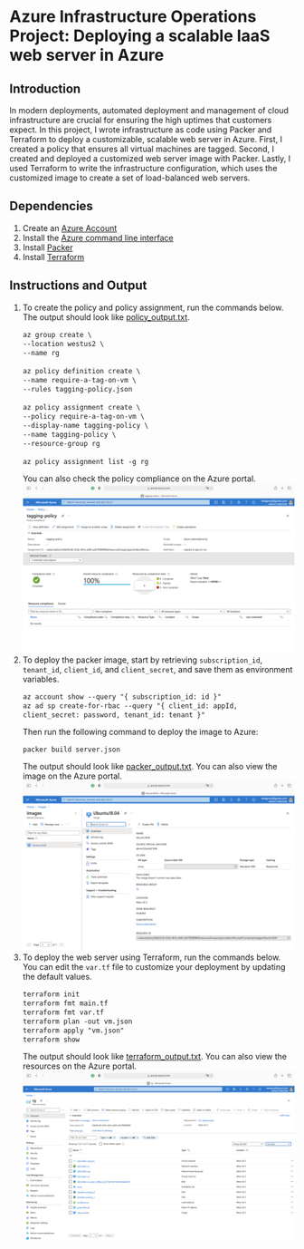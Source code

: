 # Azure Infrastructure Operations Project: Deploying a scalable IaaS web server in Azure

## Introduction
In modern deployments, automated deployment and management of cloud infrastructure are crucial for ensuring the high uptimes that customers expect. In this project, I wrote infrastructure as code using Packer and Terraform to deploy a customizable, scalable web server in Azure. First, I created a policy that ensures all virtual machines are tagged. Second, I created and deployed a customized web server image with Packer. Lastly, I used Terraform to write the infrastructure configuration, which uses the customized image to create a set of load-balanced web servers. 

## Dependencies
1. Create an [Azure Account](https://portal.azure.com) 
2. Install the [Azure command line interface](https://docs.microsoft.com/en-us/cli/azure/install-azure-cli?view=azure-cli-latest)
3. Install [Packer](https://www.packer.io/downloads)
4. Install [Terraform](https://www.terraform.io/downloads.html)

## Instructions and Output
1. To create the policy and policy assignment, run the commands below. The output should look like [policy_output.txt](https://github.com/iDataist/Deploy-a-Web-Server-in-Azure/blob/main/policy/policy_output.txt). 
    ```
    az group create \
    --location westus2 \
    --name rg

    az policy definition create \
    --name require-a-tag-on-vm \
    --rules tagging-policy.json

    az policy assignment create \
    --policy require-a-tag-on-vm \
    --display-name tagging-policy \
    --name tagging-policy \
    --resource-group rg

    az policy assignment list -g rg
    ```
    You can also check the policy compliance on the Azure portal.
    ![](/policy/policy_compliance.png)
2. To deploy the packer image, start by retrieving `subscription_id`, `tenant_id`, `client_id`, and `client_secret`, and save them as environment variables.
    ```
    az account show --query "{ subscription_id: id }"
    az ad sp create-for-rbac --query "{ client_id: appId, client_secret: password, tenant_id: tenant }"
    ```
    Then run the following command to deploy the image to Azure:
    ```
    packer build server.json
    ```
    The output should look like [packer_output.txt](https://github.com/iDataist/Deploy-a-Web-Server-in-Azure/blob/main/packer/packer_output.txt). 
    You can also view the image on the Azure portal.
    ![](packer/packer_image.png)
3. To deploy the web server using Terraform, run the commands below. You can edit the `var.tf` file to customize your deployment by updating the default values. 
    ```
    terraform init
    terraform fmt main.tf
    terraform fmt var.tf
    terraform plan -out vm.json
    terraform apply "vm.json"
    terraform show
    ```
    The output should look like [terraform_output.txt](https://github.com/iDataist/Deploy-a-Web-Server-in-Azure/blob/main/terraform/terraform_output.txt). 
    You can also view the resources on the Azure portal.
    ![](terraform/resource.png)